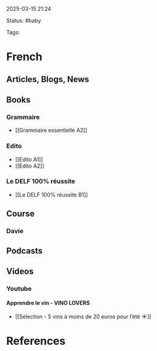2025-03-15 21:24

Status: #baby 

Tags:


# French

## Articles, Blogs, News

## Books

### Grammaire
-  [[Grammaire essentielle A2]]
### Edito
- [[Edito A1]]
- [[Edito A2]]
### Le DELF 100% réussite
- [[Le DELF 100% réussite B1]]
## Course
### Davie





## Podcasts


## Videos

### Youtube
#### Apprendre le vin - VINO LOVERS
- [[Sélection - 5 vins à moins de 20 euros pour l’été ☀]]





# References
